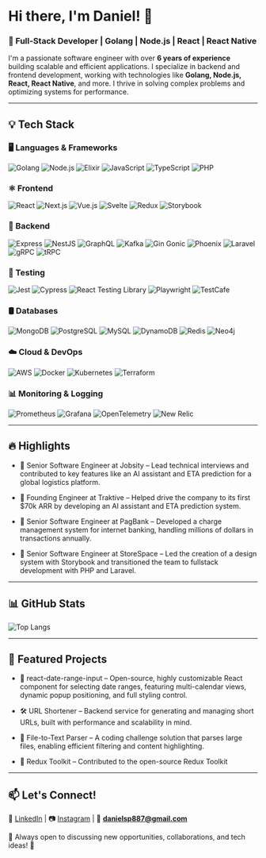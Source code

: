 # Hi there, I'm Daniel! 👋

### 🚀 Full-Stack Developer | Golang | Node.js | React | React Native

I'm a passionate software engineer with over **6 years of experience** building scalable and efficient applications. I specialize in backend and frontend development, working with technologies like **Golang, Node.js, React, React Native**, and more. I thrive in solving complex problems and optimizing systems for performance.

---

## 💡 Tech Stack  

### 🖥️ Languages & Frameworks  
<img src="https://img.shields.io/badge/-Golang-00ADD8?logo=go&logoColor=FFF&labelColor=00ADD8" alt="Golang" /> <img src="https://img.shields.io/badge/-Node.JS-339933?logo=node.js&logoColor=white&labelColor=339933" alt="Node.js" /> <img src="https://img.shields.io/badge/-Elixir-4B275F?logo=elixir&logoColor=FFF&labelColor=4B275F" alt="Elixir" /> <img src="https://img.shields.io/badge/-JavaScript-F7DF1E?logo=javascript&logoColor=black&labelColor=F7DF1E" alt="JavaScript" /> <img src="https://img.shields.io/badge/-TypeScript-007ACC?logo=typescript&logoColor=white&labelColor=007ACC" alt="TypeScript" /> <img src="https://img.shields.io/badge/-PHP-777BB4?logo=php&logoColor=FFF&labelColor=777BB4" alt="PHP" />

### ⚛️ Frontend  
<img src="https://img.shields.io/badge/-React-61DAFB?logo=react&logoColor=black&labelColor=61DAFB" alt="React" /> <img src="https://img.shields.io/badge/-Next.js-000000?logo=next.js&logoColor=white&labelColor=000000" alt="Next.js" /> <img src="https://img.shields.io/badge/-Vue.js-4FC08D?logo=vue.js&logoColor=white&labelColor=4FC08D" alt="Vue.js" /> <img src="https://img.shields.io/badge/-Svelte-FF3E00?logo=svelte&logoColor=white&labelColor=FF3E00" alt="Svelte" /> <img src="https://img.shields.io/badge/-Redux-764ABC?logo=redux&logoColor=white&labelColor=764ABC" alt="Redux" /> <img src="https://img.shields.io/badge/-Storybook-FF4785?logo=storybook&logoColor=white&labelColor=FF4785" alt="Storybook" />

### 🔗 Backend  
<img src="https://img.shields.io/badge/-Express-000000?logo=express&logoColor=white&labelColor=000000" alt="Express" /> <img src="https://img.shields.io/badge/-NestJS-E0234E?logo=nestjs&logoColor=white&labelColor=E0234E" alt="NestJS" /> <img src="https://img.shields.io/badge/-GraphQL-E10098?logo=graphql&logoColor=white&labelColor=E10098" alt="GraphQL" /> <img src="https://img.shields.io/badge/-Apache Kafka-231F20?logo=apachekafka&logoColor=FFF&labelColor=231F20" alt="Kafka" /> <img src="https://img.shields.io/badge/-Gin-00ADD8?logo=go&logoColor=FFF&labelColor=00ADD8" alt="Gin Gonic" /> <img src="https://img.shields.io/badge/-Phoenix-4B275F?logo=phoenix&logoColor=white&labelColor=4B275F" alt="Phoenix" /> <img src="https://img.shields.io/badge/-Laravel-FF2D20?logo=laravel&logoColor=white&labelColor=FF2D20" alt="Laravel" /> <img src="https://img.shields.io/badge/-gRPC-6DB33F?logo=grpc&logoColor=white&labelColor=6DB33F" alt="gRPC" /> <img src="https://img.shields.io/badge/-tRPC-2596be?logo=trpc&logoColor=white&labelColor=2596be" alt="tRPC" />

### 🧪 Testing  
<img src="https://img.shields.io/badge/-Jest-C21325?logo=jest&logoColor=white&labelColor=C21325" alt="Jest" /> <img src="https://img.shields.io/badge/-Cypress-17202C?logo=cypress&logoColor=white&labelColor=17202C" alt="Cypress" /> <img src="https://img.shields.io/badge/-React Testing Library-E33332?logo=testinglibrary&logoColor=white&labelColor=E33332" alt="React Testing Library" /> <img src="https://img.shields.io/badge/-Playwright-2EAD33?logo=playwright&logoColor=white&labelColor=2EAD33" alt="Playwright" /> <img src="https://img.shields.io/badge/-TestCafe-FF7F50?logo=testcafe&logoColor=white&labelColor=FF7F50" alt="TestCafe" />


### 🛢️ Databases  
<img src="https://img.shields.io/badge/-MongoDB-47A248?logo=mongodb&logoColor=FFF&labelColor=47A248" alt="MongoDB" /> <img src="https://img.shields.io/badge/-PostgreSQL-4169E1?logo=postgresql&logoColor=FFF&labelColor=4169E1" alt="PostgreSQL" /> <img src="https://img.shields.io/badge/-MySQL-4479A1?logo=mysql&logoColor=FFF&labelColor=4479A1" alt="MySQL" /> <img src="https://img.shields.io/badge/-DynamoDB-4053D6?logo=amazon-dynamodb&logoColor=white&labelColor=4053D6" alt="DynamoDB" /> <img src="https://img.shields.io/badge/-Redis-DC382D?logo=redis&logoColor=white&labelColor=DC382D" alt="Redis" /> <img src="https://img.shields.io/badge/-Neo4j-008CC1?logo=neo4j&logoColor=white&labelColor=008CC1" alt="Neo4j" />

### ☁️ Cloud & DevOps  
<img src="https://img.shields.io/badge/-AWS-232F3E?logo=amazon-aws&logoColor=FFF&labelColor=232F3E" alt="AWS" /> <img src="https://img.shields.io/badge/-Docker-2496ED?logo=docker&logoColor=white&labelColor=2496ED" alt="Docker" /> <img src="https://img.shields.io/badge/-Kubernetes-326CE5?logo=kubernetes&logoColor=FFF&labelColor=326CE5" alt="Kubernetes" /> <img src="https://img.shields.io/badge/-Terraform-844FBA?logo=terraform&logoColor=FFF&labelColor=844FBA" alt="Terraform" />

### 📊 Monitoring & Logging  
<img src="https://img.shields.io/badge/-Prometheus-E6522C?logo=prometheus&logoColor=FFF&labelColor=E6522C" alt="Prometheus" /> <img src="https://img.shields.io/badge/-Grafana-F46800?logo=grafana&logoColor=FFF&labelColor=F46800" alt="Grafana" /> <img src="https://img.shields.io/badge/-OpenTelemetry-000?logo=opentelemetry&logoColor=FFF&labelColor=000" alt="OpenTelemetry" /> <img src="https://img.shields.io/badge/-New Relic-008C99?logo=newrelic&logoColor=FFF&labelColor=008C99" alt="New Relic" />

---

## 🔥 Highlights  
- 🔹 Senior Software Engineer at Jobsity – Lead technical interviews and contributed to key features like an AI assistant and ETA prediction for a global logistics platform.

- 🔹 Founding Engineer at Traktive – Helped drive the company to its first $70k ARR by developing an AI assistant and ETA prediction system.

- 🔹 Senior Software Engineer at PagBank – Developed a charge management system for internet banking, handling millions of dollars in transactions annually.

- 🔹 Senior Software Engineer at StoreSpace – Led the creation of a design system with Storybook and transitioned the team to fullstack development with PHP and Laravel.

---

## 📊 GitHub Stats  
![Top Langs](https://github-readme-stats.vercel.app/api/top-langs/?username=dannielss&layout=compact&theme=radical)  

---

## 📌 Featured Projects

- 📅 react-date-range-input – Open-source, highly customizable React component for selecting date ranges, featuring multi-calendar views, dynamic popup positioning, and full styling control.

- 🛠 URL Shortener – Backend service for generating and managing short URLs, built with performance and scalability in mind.

- 🚀 File-to-Text Parser – A coding challenge solution that parses large files, enabling efficient filtering and content highlighting.

- 📡 Redux Toolkit – Contributed to the open-source Redux Toolkit

---

## 📫 Let's Connect!  
🔗 [LinkedIn](https://www.linkedin.com/in/spdaniel) | 📷 [Instagram](https://instagram.com/dannielss.s) | 📧 **danielsp887@gmail.com**  

💬 Always open to discussing new opportunities, collaborations, and tech ideas! 🚀  
